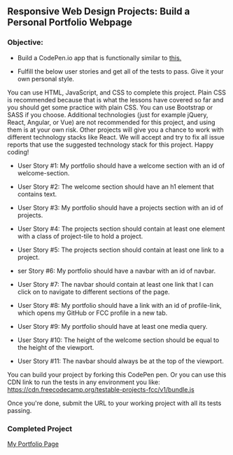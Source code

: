 
## Responsive Web Design Projects: Build a Personal Portfolio Webpage

### Objective:

- Build a CodePen.io app that is functionally similar to [this.](https://codepen.io/freeCodeCamp/full/zNBOYG)

- Fulfill the below user stories and get all of the tests to pass. Give it your own personal style.

You can use HTML, JavaScript, and CSS to complete this project. Plain CSS is recommended because that is what the lessons have covered so far and you should get some practice with plain CSS. You can use Bootstrap or SASS if you choose. Additional technologies (just for example jQuery, React, Angular, or Vue) are not recommended for this project, and using them is at your own risk. Other projects will give you a chance to work with different technology stacks like React. We will accept and try to fix all issue reports that use the suggested technology stack for this project. Happy coding!

- User Story #1: My portfolio should have a welcome section with an id of welcome-section.

- User Story #2: The welcome section should have an h1 element that contains text.

- User Story #3: My portfolio should have a projects section with an id of projects.

- User Story #4: The projects section should contain at least one element with a class of project-tile to hold a project.

- User Story #5: The projects section should contain at least one link to a project.

- ser Story #6: My portfolio should have a navbar with an id of navbar.

- User Story #7: The navbar should contain at least one link that I can click on to navigate to different sections of the page.

- User Story #8: My portfolio should have a link with an id of profile-link, which opens my GitHub or FCC profile in a new tab.

- User Story #9: My portfolio should have at least one media query.

- User Story #10: The height of the welcome section should be equal to the height of the viewport.

- User Story #11: The navbar should always be at the top of the viewport.

You can build your project by forking this CodePen pen. Or you can use this CDN link to run the tests in any environment you like: https://cdn.freecodecamp.org/testable-projects-fcc/v1/bundle.js

Once you're done, submit the URL to your working project with all its tests passing.

### Completed Project
[My Portfolio Page](slamoureux.github.io/personal-portfolio)

